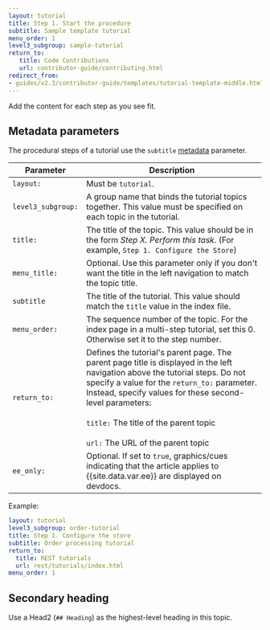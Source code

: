 ```yaml
---
layout: tutorial
title: Step 1. Start the procedure
subtitle: Sample template tutorial
menu_order: 1
level3_subgroup: sample-tutorial
return_to:
   title: Code Contributions
   url: contributor-guide/contributing.html
redirect_from:
- guides/v2.3/contributor-guide/templates/tutorial-template-middle.html
---
```


Add the content for each step as you see fit.

## Metadata parameters

The procedural steps of a tutorial use the `subtitle` [metadata](https://glossary.magento.com/metadata) parameter.

Parameter | Description
--- | ---
`layout:` | Must be `tutorial`.
`level3_subgroup:` | A group name that binds the tutorial topics together. This value must be specified on each topic in the tutorial.
`title:` | The title of the topic. This value should be in the form _Step X. Perform this task_. (For example, `Step 1. Configure the Store`)
`menu_title:`| Optional. Use this parameter only if you don't want the title in the left navigation to match the topic title.
`subtitle` | The title of the tutorial. This value should match the `title` value in the index file.
`menu_order:` | The sequence number of the topic. For the index page in a multi-step tutorial, set this 0. Otherwise set it to the step number.
`return_to:` | Defines the tutorial's parent page. The parent page title is displayed in the left navigation above the tutorial steps. Do not specify a value for the `return_to:` parameter. Instead, specify values for these second-level parameters:<br/><br/>`title:` The title of the parent topic<br/><br/>`url:` The URL of the parent topic
`ee_only:` | Optional. If set to `true`, graphics/cues indicating that the article applies to {{site.data.var.ee}} are displayed on devdocs.

Example:

```yaml
layout: tutorial
level3_subgroup: order-tutorial
title: Step 1. Configure the store
subtitle: Order processing tutorial
return_to:
  title: REST tutorials
  url: rest/tutorials/index.html
menu_order: 1
```

## Secondary heading

Use a Head2 (`## Heading`) as the highest-level heading in this topic.
